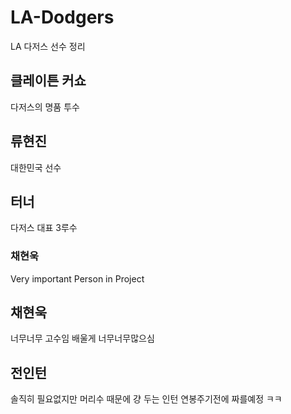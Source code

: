 # LA-Dodgers
LA 다저스 선수 정리

## 클레이튼 커쇼 ##
다저스의 명품 투수


## 류현진 ##
대한민국 선수

## 터너 ##
다저스 대표 3루수


### 채현욱 ###

Very important Person in Project

## 채현욱 ##

너무너무 고수임 배울게 너무너무많으심

## 전인턴 ##
솔직히 필요없지만 머리수 때문에 걍 두는 인턴 연봉주기전에 짜를예정 ㅋㅋ

